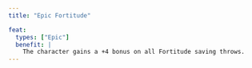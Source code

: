 ```yaml
---
title: "Epic Fortitude"

feat:
  types: ["Epic"]
  benefit: |
    The character gains a +4 bonus on all Fortitude saving throws.
---
```

